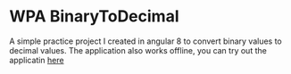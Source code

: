 # WPA BinaryToDecimal
A simple practice project I created in angular 8 to convert binary values to decimal values.
The application also works offline, you can try out the applicatin [here](https://bintodec-f7d21.firebaseapp.com/)
